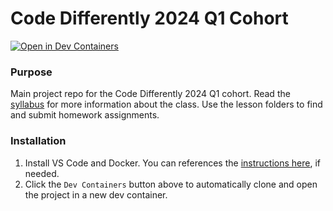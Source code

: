 # Code Differently 2024 Q1 Cohort

[![Open in Dev Containers](https://img.shields.io/static/v1?label=Dev%20Containers&message=Open&color=blue&logo=visualstudiocode)](https://vscode.dev/redirect?url=vscode://ms-vscode-remote.remote-containers/cloneInVolume?url=https://github.com/code-differently/code-differently-24-q1)

### Purpose
Main project repo for the Code Differently 2024 Q1 cohort. Read the [syllabus](/syllabus/) for more information about the class. Use the lesson folders to find and submit homework assignments.

### Installation
1. Install VS Code and Docker. You can references the [instructions here][dev-container-instructions], if needed.
1. Click the `Dev Containers` button above to automatically clone and open the project in a new dev container.
   
[dev-container-instructions]: https://aka.ms/vscode-remote/containers/getting-started